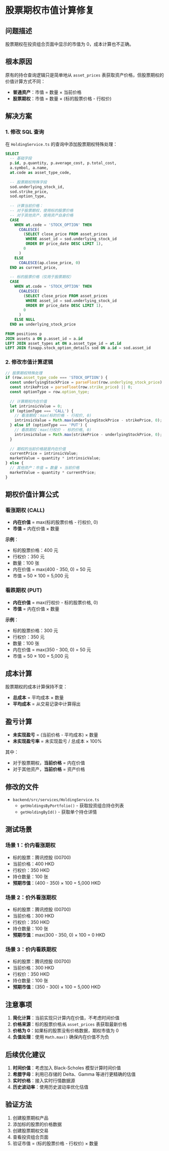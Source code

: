 # 股票期权市值计算修复

## 问题描述

股票期权在投资组合页面中显示的市值为 0，成本计算也不正确。

## 根本原因

原有的持仓查询逻辑只是简单地从 `asset_prices` 表获取资产价格，但股票期权的价值计算方式不同：
- **普通资产**：市值 = 数量 × 当前价格
- **股票期权**：市值 = 数量 × (标的股票价格 - 行权价)

## 解决方案

### 1. 修改 SQL 查询

在 `HoldingService.ts` 的查询中添加股票期权特殊处理：

```sql
SELECT 
  -- 基础字段
  p.id, p.quantity, p.average_cost, p.total_cost,
  a.symbol, a.name,
  at.code as asset_type_code,
  
  -- 股票期权特殊字段
  sod.underlying_stock_id,
  sod.strike_price,
  sod.option_type,
  
  -- 计算当前价格：
  -- 对于股票期权，使用标的股票价格
  -- 对于其他资产，使用资产自身价格
  CASE 
    WHEN at.code = 'STOCK_OPTION' THEN
      COALESCE(
        (SELECT close_price FROM asset_prices 
         WHERE asset_id = sod.underlying_stock_id 
         ORDER BY price_date DESC LIMIT 1),
        0
      )
    ELSE
      COALESCE(ap.close_price, 0)
  END as current_price,
  
  -- 标的股票价格（仅用于股票期权）
  CASE 
    WHEN at.code = 'STOCK_OPTION' THEN
      COALESCE(
        (SELECT close_price FROM asset_prices 
         WHERE asset_id = sod.underlying_stock_id 
         ORDER BY price_date DESC LIMIT 1),
        0
      )
    ELSE NULL
  END as underlying_stock_price
  
FROM positions p
JOIN assets a ON p.asset_id = a.id
LEFT JOIN asset_types at ON a.asset_type_id = at.id
LEFT JOIN finapp.stock_option_details sod ON a.id = sod.asset_id
```

### 2. 修改市值计算逻辑

```typescript
// 股票期权特殊处理
if (row.asset_type_code === 'STOCK_OPTION') {
  const underlyingStockPrice = parseFloat(row.underlying_stock_price) || 0;
  const strikePrice = parseFloat(row.strike_price) || 0;
  const optionType = row.option_type;
  
  // 计算期权内在价值
  let intrinsicValue = 0;
  if (optionType === 'CALL') {
    // 看涨期权：max(标的价格 - 行权价, 0)
    intrinsicValue = Math.max(underlyingStockPrice - strikePrice, 0);
  } else if (optionType === 'PUT') {
    // 看跌期权：max(行权价 - 标的价格, 0)
    intrinsicValue = Math.max(strikePrice - underlyingStockPrice, 0);
  }
  
  // 期权的当前价格就是内在价值
  currentPrice = intrinsicValue;
  marketValue = quantity * intrinsicValue;
} else {
  // 其他资产：市值 = 数量 × 当前价格
  marketValue = quantity * currentPrice;
}
```

## 期权价值计算公式

### 看涨期权 (CALL)
- **内在价值** = max(标的股票价格 - 行权价, 0)
- **市值** = 内在价值 × 数量

**示例**：
- 标的股票价格：400 元
- 行权价：350 元
- 数量：100 张
- 内在价值 = max(400 - 350, 0) = 50 元
- 市值 = 50 × 100 = 5,000 元

### 看跌期权 (PUT)
- **内在价值** = max(行权价 - 标的股票价格, 0)
- **市值** = 内在价值 × 数量

**示例**：
- 标的股票价格：300 元
- 行权价：350 元
- 数量：100 张
- 内在价值 = max(350 - 300, 0) = 50 元
- 市值 = 50 × 100 = 5,000 元

## 成本计算

股票期权的成本计算保持不变：
- **总成本** = 平均成本 × 数量
- **平均成本** = 从交易记录中计算得出

## 盈亏计算

- **未实现盈亏** = (当前价格 - 平均成本) × 数量
- **未实现盈亏率** = 未实现盈亏 / 总成本 × 100%

其中：
- 对于股票期权，**当前价格** = 内在价值
- 对于其他资产，**当前价格** = 资产价格

## 修改的文件

- `backend/src/services/HoldingService.ts`
  - `getHoldingsByPortfolio()` - 获取投资组合持仓列表
  - `getHoldingById()` - 获取单个持仓详情

## 测试场景

### 场景 1：价内看涨期权
- 标的股票：腾讯控股 (00700)
- 当前价格：400 HKD
- 行权价：350 HKD
- 持仓数量：100 张
- **预期市值**：(400 - 350) × 100 = 5,000 HKD

### 场景 2：价外看涨期权
- 标的股票：腾讯控股 (00700)
- 当前价格：300 HKD
- 行权价：350 HKD
- 持仓数量：100 张
- **预期市值**：max(300 - 350, 0) × 100 = 0 HKD

### 场景 3：价内看跌期权
- 标的股票：腾讯控股 (00700)
- 当前价格：300 HKD
- 行权价：350 HKD
- 持仓数量：100 张
- **预期市值**：(350 - 300) × 100 = 5,000 HKD

## 注意事项

1. **简化计算**：当前实现只计算内在价值，不考虑时间价值
2. **价格来源**：标的股票价格从 `asset_prices` 表获取最新价格
3. **价格为 0**：如果标的股票没有价格数据，期权市值为 0
4. **负值处理**：使用 `Math.max()` 确保内在价值不为负

## 后续优化建议

1. **时间价值**：考虑加入 Black-Scholes 模型计算时间价值
2. **希腊字母**：利用已存储的 Delta、Gamma 等进行更精确的估值
3. **实时价格**：接入实时行情数据源
4. **历史波动率**：使用历史波动率优化估值

## 验证方法

1. 创建股票期权产品
2. 添加标的股票的价格数据
3. 创建股票期权交易
4. 查看投资组合页面
5. 验证市值 = (标的股票价格 - 行权价) × 数量
